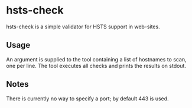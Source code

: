 # hsts-check

hsts-check is a simple validator for HSTS support in web-sites.

## Usage

An argument is supplied to the tool containing a list of hostnames to
scan, one per line. The tool executes all checks and prints the results
on stdout.

## Notes

There is currently no way to specify a port; by default 443 is used.
